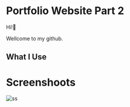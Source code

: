 # Portfolio Website Part 2

<p>Hi!👋</p>
<p>Wellcome to my github.</p>
<p></p>


<h2>What I Use</h2>

# Screenshoots
![ss](https://user-images.githubusercontent.com/84588706/152104379-b4028b45-0f17-4775-aa15-31126a148c8e.jpeg)
